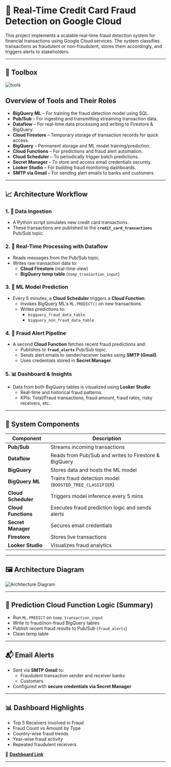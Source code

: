 # 🚨 Real-Time Credit Card Fraud Detection on Google Cloud

This project implements a scalable real-time fraud detection system for financial transactions using Google Cloud services. The system classifies transactions as fraudulent or non-fraudulent, stores them accordingly, and triggers alerts to stakeholders.

---

## 🔧 Toolbox
![tools](https://github.com/SahiLmb/Credit-Card-Fraud-Detection-using-Google-Cloud/blob/main/Diagrams/tools%20used.jpg)

## Overview of Tools and Their Roles

- **BigQuery ML** – For training the fraud detection model using SQL.
- **Pub/Sub** – For ingesting and transmitting streaming transaction data.
- **Dataflow** – For real-time data processing and writing to Firestore & BigQuery.
- **Cloud Firestore** – Temporary storage of transaction records for quick access.
- **BigQuery** – Permanent storage and ML model training/prediction.
- **Cloud Functions** – For predictions and fraud alert automation.
- **Cloud Scheduler** – To periodically trigger batch predictions.
- **Secret Manager** – To store and access email credentials securely.
- **Looker Studio** – For building fraud monitoring dashboards.
- **SMTP via Gmail** – For sending alert emails to banks and customers.

---

## 📈 Architecture Workflow

### 1. 📨 Data Ingestion
- A Python script simulates new credit card transactions.
- These transactions are published to the **`credit_card_transactions`** Pub/Sub topic.

### 2. 🔄 Real-Time Processing with Dataflow
- Reads messages from the Pub/Sub topic.
- Writes raw transaction data to:
  - **Cloud Firestore** (real-time view)
  - **BigQuery temp table** (`temp_transaction_input`)

### 3. 🧠 ML Model Prediction
- Every 5 minutes, a **Cloud Scheduler** triggers a **Cloud Function**:
  - Invokes BigQuery ML's `ML.PREDICT()` on new transactions.
  - Writes predictions to:
    - `bigquery_fraud_data_table`
    - `bigquery_non_fraud_data_table`

### 4. 🚨 Fraud Alert Pipeline
- A second **Cloud Function** fetches recent fraud predictions and:
  - Publishes to **`fraud_alerts`** Pub/Sub topic.
  - Sends alert emails to sender/receiver banks using **SMTP (Gmail)**.
  - Uses credentials stored in **Secret Manager**.

### 5. 📊 Dashboard & Insights
- Data from both BigQuery tables is visualized using **Looker Studio**:
  - Real-time and historical fraud patterns.
  - KPIs: Total/Fraud transactions, fraud amount, fraud rates, risky receivers, etc.

---

## 🧱 System Components

| Component            | Description |
|---------------------|-------------|
| **Pub/Sub**          | Streams incoming transactions |
| **Dataflow**         | Reads from Pub/Sub and writes to Firestore & BigQuery |
| **BigQuery**         | Stores data and hosts the ML model |
| **BigQuery ML**      | Trains fraud detection model (`BOOSTED_TREE_CLASSIFIER`) |
| **Cloud Scheduler**  | Triggers model inference every 5 mins |
| **Cloud Functions**  | Executes fraud prediction logic and sends alerts |
| **Secret Manager**   | Secures email credentials |
| **Firestore**        | Stores live transactions |
| **Looker Studio**    | Visualizes fraud analytics |

---

## 🖼️ Architecture Diagram

![Architecture Diagram](https://github.com/SahiLmb/Credit-Card-Fraud-Detection-using-Google-Cloud/blob/main/Diagrams/Gcloud%20Architecute%20Fraud%20Detection.jpg)

---

## 🧪 Prediction Cloud Function Logic (Summary)
- Run `ML.PREDICT` on `temp_transaction_input`
- Write to fraud/non-fraud BigQuery tables
- Publish recent fraud results to Pub/Sub (`fraud_alerts`)
- Clean temp table

---

## 📬 Email Alerts
- Sent via **SMTP Gmail** to:
  - Fraudulent transaction sender and receiver banks
  - Customers
- Configured with **secure credentials via Secret Manager**

---

## 📊 Dashboard Highlights

- Top 5 Receivers involved in Fraud
- Fraud Count vs Amount by Type
- Country-wise fraud trends
- Year-wise fraud activity
- Repeated fraudulent receivers

🔗 **[Dashboard Link](https://lookerstudio.google.com/reporting/abd9c51b-984e-4b45-a12b-86cf08bbdabe)**

---


